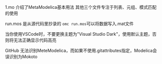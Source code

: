 1.mo 介绍了MetaModelica基本用法
其他三个文件专注于列表、元组、模式匹配的使用

run.mos 是从源代码里抄录的
`omc run.mos`可以将数据写入.mat文件

当你使用VSCode时，不要更换主题为"Visual Studio Dark"，使用默认主题，否则将无法正确显示代码高亮

GitHub 无法识别MeteModelica，而如果不使用.gitattributes指定，Modelica会误识别为Mokoto